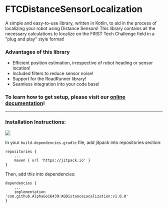 # FTCDistanceSensorLocalization
A simple and easy-to-use library, written in Kotlin, to aid in the process of localizing your robot using Distance Sensors!
This library contains all the necessary calculations to localize on the FIRST Tech Challenge field in a "plug and play" style format!

### Advantages of this library
* Efficient position estimation, irrespective of robot heading or sensor location!
* Included filters to reduce sensor noise!
* Support for the RoadRunner library!
* Seamless integration into your code base!

### To learn how to get setup, please visit our [online documentation](https://alphago.gitbook.io/agdistancelocalization/)!
___

### Installation Instructions:

[![](https://jitpack.io/v/San68bot/FTCDistanceSensorLocalization.svg)](https://jitpack.io/#San68bot/FTCDistanceSensorLocalization)

In your ``build.dependencies.gradle`` file, add jitpack into repositories section:

```
repositories {
    ...
    maven { url 'https://jitpack.io' }
}
```

Then, add this into dependencies:

```
dependencies {
    ...
    implementation 'com.github.AlphaGo16439:AGDistanceLocalization:v1.0.0'
}
```
